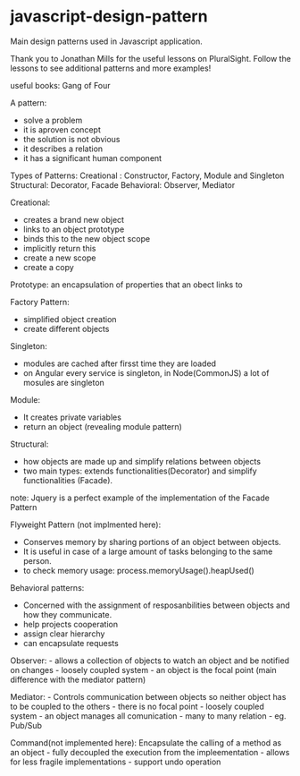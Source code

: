 # javascript-design-pattern

Main design patterns used in Javascript application.

Thank you to Jonathan Mills for the useful lessons on PluralSight.
Follow the lessons to see additional patterns and more examples!

useful books: Gang of Four

A pattern:
- solve a problem
- it is  aproven concept
- the solution is not obvious
- it describes a relation
- it has a significant human component

Types of Patterns:
Creational : Constructor, Factory, Module and Singleton
Structural: Decorator, Facade
Behavioral: Observer, Mediator



Creational:
- creates a brand new object
- links to an object prototype
- binds this to the new object scope
- implicitly return this
- create a new scope
- create a copy

 Prototype:
  an encapsulation of properties that an obect links to

 Factory Pattern: 
  - simplified object creation
  - create different objects
 
 Singleton:
  - modules are cached after firsst time they are loaded
  - on Angular every service is singleton, in Node(CommonJS) a lot of mosules are singleton
 
 Module:
  - It creates private variables
  - return an object (revealing module pattern)


Structural:
  - how objects are made up and simplify relations between objects
  - two main types: extends functionalities(Decorator) and simplify functionalities (Facade).
  
 note: Jquery is a perfect example of the implementation of the Facade Pattern

 Flyweight Pattern (not implmented here):
   - Conserves memory by sharing portions of an object between objects.
   - It is useful in case of a large amount of tasks belonging to the same person.
   - to check memory usage: process.memoryUsage().heapUsed()
  
Behavioral patterns:
  - Concerned with the assignment of resposanbilities between objects and how they communicate.
  - help projects cooperation
  - assign clear hierarchy
  - can encapsulate requests

  Observer: 
    - allows a collection of objects to watch an object and be notified on changes
    - loosely coupled system
    - an object is the focal point (main difference with the mediator pattern)
  
  Mediator:
    - Controls communication between objects so neither object has to be coupled to the others
    - there is no focal point
    - loosely coupled system
    - an object manages all comunication 
    - many to many relation 
    - eg. Pub/Sub
    
  Command(not implemented here):
    Encapsulate the calling of a method as an object
    - fully decoupled the execution from the impleementation
    - allows for less fragile implementations
    - support undo operation
  

 


